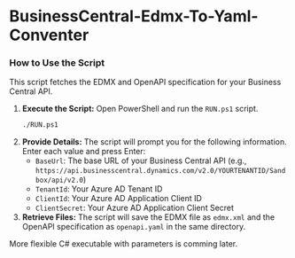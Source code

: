# BusinessCentral-Edmx-To-Yaml-Conventer

### How to Use the Script

This script fetches the EDMX and OpenAPI specification for your Business Central API.

1.  **Execute the Script:** Open PowerShell and run the `RUN.ps1` script.
    ```bash
    ./RUN.ps1
    ```
2.  **Provide Details:** The script will prompt you for the following information. Enter each value and press Enter:
    *   `BaseUrl`: The base URL of your Business Central API (e.g., `https://api.businesscentral.dynamics.com/v2.0/YOURTENANTID/Sandbox/api/v2.0`)
    *   `TenantId`: Your Azure AD Tenant ID
    *   `ClientId`: Your Azure AD Application Client ID
    *   `ClientSecret`: Your Azure AD Application Client Secret
3.  **Retrieve Files:** The script will save the EDMX file as `edmx.xml` and the OpenAPI specification as `openapi.yaml` in the same directory.

More flexible C# executable with parameters is comming later.
